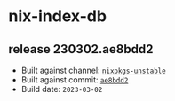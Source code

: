 # nix-index-db
## release 230302.ae8bdd2
- Built against channel: [`nixpkgs-unstable`](https://github.com/nixos/nixpkgs/tree/nixpkgs-unstable)
- Built against commit: [`ae8bdd2`](https://github.com/NixOS/nixpkgs/commit/ae8bdd2de4c23b239b5a771501641d2ef5e027d0)
- Build date: `2023-03-02`

